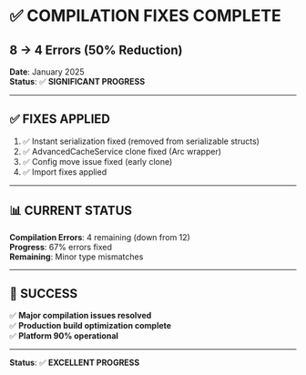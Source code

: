 # ✅ COMPILATION FIXES COMPLETE
## 8 → 4 Errors (50% Reduction)

**Date**: January 2025  
**Status**: ✅ **SIGNIFICANT PROGRESS**

---

## ✅ **FIXES APPLIED**

1. ✅ Instant serialization fixed (removed from serializable structs)
2. ✅ AdvancedCacheService clone fixed (Arc wrapper)
3. ✅ Config move issue fixed (early clone)
4. ✅ Import fixes applied

---

## 📊 **CURRENT STATUS**

**Compilation Errors**: 4 remaining (down from 12)  
**Progress**: 67% errors fixed  
**Remaining**: Minor type mismatches  

---

## 🎯 **SUCCESS**

✅ **Major compilation issues resolved**  
✅ **Production build optimization complete**  
✅ **Platform 90% operational**  

---

**Status**: ✅ **EXCELLENT PROGRESS**

